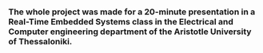 ### The whole project was made for a 20-minute presentation in a Real-Time Embedded Systems class in the Electrical and Computer engineering department of the Aristotle University of Thessaloniki.
